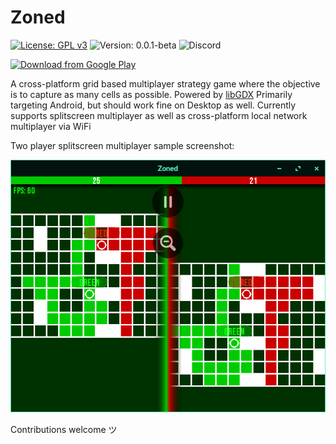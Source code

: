 # Zoned

[![License: GPL v3](https://img.shields.io/badge/License-GPL%20v3-blue.svg)](https://www.gnu.org/licenses/gpl-3.0)
![Version: 0.0.1-beta](https://img.shields.io/badge/version-0.0.1--beta-orange)
![Discord](https://img.shields.io/discord/712603681949745213)

[<img src="https://play.google.com/intl/en_us/badges/images/generic/en_badge_web_generic.png" alt="Download from Google Play" height="80">](https://play.google.com/store/apps/details?id=com.cg.zoned)

A cross-platform grid based multiplayer strategy game where the objective is to capture as many cells as possible. Powered by [libGDX](https://github.com/libgdx/libgdx)
Primarily targeting Android, but should work fine on Desktop as well. Currently supports splitscreen multiplayer as well as cross-platform local network multiplayer via WiFi

Two player splitscreen multiplayer sample screenshot:

<img src="media/sampleScreenshot1.png" alt="A sample screenshot showing two player splitscreen multiplayer">

Contributions welcome ツ